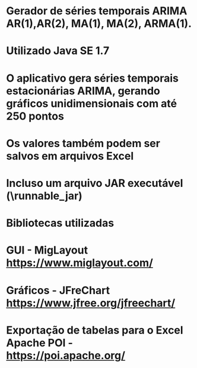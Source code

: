 # Gerador de séries temporais ARIMA AR(1),AR(2), MA(1), MA(2), ARMA(1).

# Utilizado Java SE 1.7

# O aplicativo gera séries temporais estacionárias ARIMA, gerando gráficos unidimensionais com até 250 pontos

# Os valores também podem ser salvos em arquivos Excel

# Incluso um arquivo JAR executável (\runnable_jar)

# Bibliotecas utilizadas

# GUI - MigLayout https://www.miglayout.com/

# Gráficos - JFreChart https://www.jfree.org/jfreechart/

# Exportação de tabelas para o Excel Apache POI - https://poi.apache.org/
